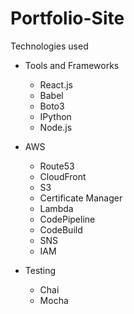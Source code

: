 # Portfolio-Site

Technologies used

* Tools and Frameworks
  * React.js
  * Babel
  * Boto3
  * IPython
  * Node.js

* AWS
  * Route53
  * CloudFront
  * S3
  * Certificate Manager
  * Lambda
  * CodePipeline
  * CodeBuild
  * SNS
  * IAM

* Testing
  * Chai
  * Mocha 

